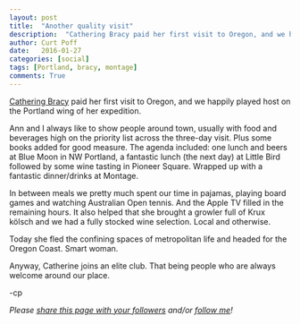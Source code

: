 ```yaml
---
layout: post
title:  "Another quality visit"
description:  "Cathering Bracy paid her first visit to Oregon, and we happily hosted the Portland segment of her expedition."
author: Curt Poff
date:   2016-01-27
categories: [social]
tags: [Portland, bracy, montage]
comments: True
---
```


[Cathering Bracy](https://twitter.com/cbracy) paid her first visit to Oregon, and we happily played host on the Portland wing of her expedition.

<!--more-->

Ann and I always like to show people around town, usually with food and beverages high on the priority list across the three-day visit. Plus some books added for good measure. The agenda included: one lunch and beers at Blue Moon in NW Portland, a fantastic lunch (the next day) at Little Bird followed by some wine tasting in Pioneer Square. Wrapped up with a fantastic dinner/drinks at Montage.

In between meals we pretty much spent our time in pajamas, playing board games and watching Australian Open tennis. And the Apple TV filled in the remaining hours. It also helped that she brought a growler full of Krux kölsch and we had a fully stocked wine selection. Local and otherwise.

Today she fled the confining spaces of metropolitan life and headed for the Oregon Coast. Smart woman.

Anyway, Catherine joins an elite club. That being people who are always welcome around our place.

-cp

*Please
<a href="https://twitter.com/intent/tweet?url={{ site.production_url }}{{ page.url }}&text={{ page.title }}&via=cpoff" 
   target="_blank">
  share this page with your followers</a> 
and/or 
<a href="https://twitter.com/cpoff">
  follow me</a>!*